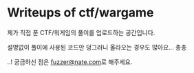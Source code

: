 # Writeups of ctf/wargame

제가 직접 푼 CTF/워게임의 풀이를 업로드하는 공간입니다.

설명없이 풀이에 사용된 코드만 덩그러니 올라오는 경우도 많아요... 총총

..! 궁금하신 점은 [fuzzer@nate.com](mailto:fuzzer@nate.com)로 해주세요.
